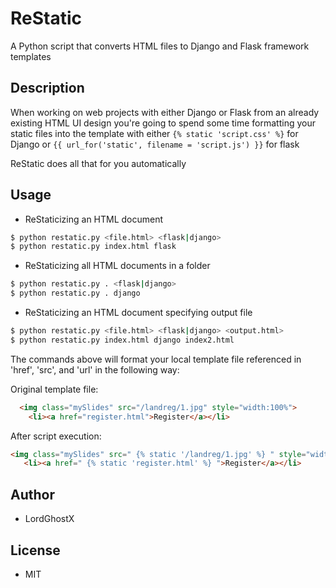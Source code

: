 # ReStatic

A Python script that converts HTML files to Django and Flask framework templates

## Description

When working on web projects with either Django or Flask from an already existing HTML UI design you're going to spend some time formatting your static files into the template with either `{% static 'script.css' %}` for Django or `{{ url_for('static', filename = 'script.js') }}` for flask

ReStatic does all that for you automatically

## Usage
* ReStaticizing an HTML document
```bash
$ python restatic.py <file.html> <flask|django>
$ python restatic.py index.html flask
```
* ReStaticizing all HTML documents in a folder
```bash
$ python restatic.py . <flask|django>
$ python restatic.py . django
```
* ReStaticizing an HTML document specifying output file
```bash
$ python restatic.py <file.html> <flask|django> <output.html>
$ python restatic.py index.html django index2.html
```

The commands above will format your local template file referenced in 'href', 'src', and 'url' in the following way:

Original template file:

```html
  <img class="mySlides" src="/landreg/1.jpg" style="width:100%">
    <li><a href="register.html">Register</a></li>
```

After script execution:

```html
<img class="mySlides" src=" {% static '/landreg/1.jpg' %} " style="width:100%">
   <li><a href=" {% static 'register.html' %} ">Register</a></li>
```

## Author
* LordGhostX

## License
* MIT
